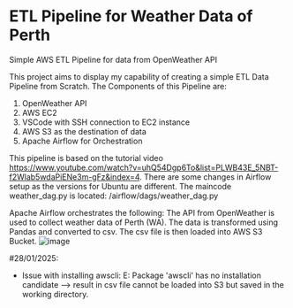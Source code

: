 # ETL Pipeline for Weather Data of Perth
Simple AWS ETL Pipeline for data from OpenWeather API

This project aims to display my capability of creating a simple ETL Data Pipeline from Scratch. The Components of this Pipeline are:
  1. OpenWeather API
  2. AWS EC2
  3. VSCode with SSH connection to EC2 instance
  4. AWS S3 as the destination of data
  5. Apache Airflow for Orchestration

This pipeline is based on the tutorial video https://www.youtube.com/watch?v=uhQ54Dgp6To&list=PLWB43E_5NBT-f2Wlab5wdaPiENe3m-gFz&index=4.
There are some changes in Airflow setup as the versions for Ubuntu are different. The maincode weather_dag.py is located: /airflow/dags/weather_dag.py

Apache Airflow orchestrates the following:
The API from OpenWeather is used to collect weather data of Perth (WA).
The data is transformed using Pandas and converted to csv.
The csv file is then loaded into AWS S3 Bucket.
![image](https://github.com/user-attachments/assets/3942ce60-176a-4ce7-ae45-ffea9e56e46e)

#28/01/2025:
- Issue with installing awscli: E: Package 'awscli' has no installation candidate --> result in csv file cannot be loaded into S3 but saved in
the working directory.
